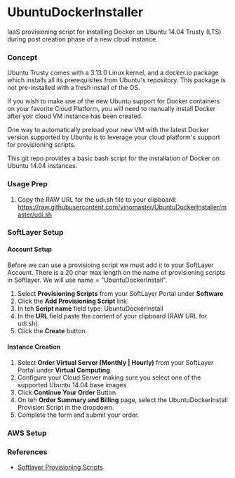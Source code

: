 UbuntuDockerInstaller
=====================

IaaS provisioning script for installing Docker on Ubuntu 14.04 Trusty (LTS) during post creation phase of a new cloud instance.

### Concept
Ubuntu Trusty comes with a 3.13.0 Linux kernel, and a docker.io package which installs all its prerequisites from Ubuntu's repository. This package is not pre-installed with a fresh install of the OS. 

If you wish to make use of the new Ubuntu support for Docker containers on your favorite Cloud Platform, you will need to manually install Docker after yoir cloud VM instance has been created.

One way to automatically preload your new VM with the latest Docker version supported by Ubuntu is to leverage your cloud platform's support for provisioning scripts.

This git repo provides a basic bash script for the installation of Docker on Ubuntu 14.04 instances.

### Usage Prep

1. Copy the RAW URL for the udi.sh file to your clipboard: https://raw.githubusercontent.com/vinomaster/UbuntuDockerInstaller/master/udi.sh

### SoftLayer Setup

#### Account Setup

Before we can use a provisioing script we must add it to your SoftLayer Account. There is a 20 char max length on the name of provisioning scripts in Softlayer. We will use name = "UbuntuDockerInstall".

1. Select **Provisioning Scripts** from your SoftLayer Portal under **Software**
2. Click the **Add Provisioning Script** link.
3. In teh **Script name** field type: UbuntuDockerInstall
4. In the **URL** field paste the content of your clipboard (RAW URL for udi.sh).
5. Click the **Create** button.

#### Instance Creation

1. Select **Order Virtual Server (Monthly | Hourly)** from your SoftLayer Portal under **Virtual Computing**
2. Configure your Cloud Server making sure you select one of the supported Ubuntu 14.04 base images
3. Click **Continue Your Order** Button
4. On teh **Order Summary and Billing** page, select the UbuntuDockerInstall Provision Script in the dropdown.
5. Complete the form and submit your order.

### AWS Setup

### References

* [Softlayer Provisioning Scripts](http://bodenr.blogspot.com/2014/04/giving-your-softlayer-servers.html)
